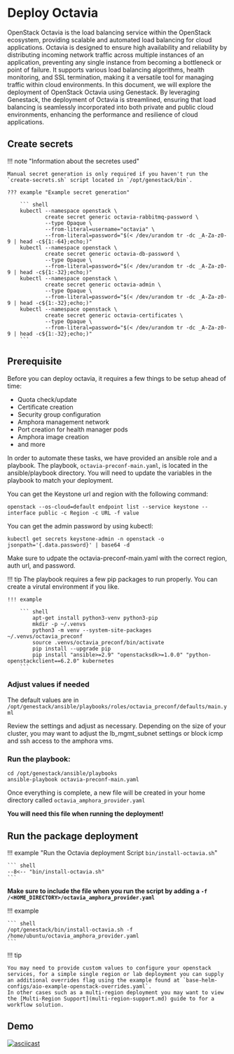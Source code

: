 # Deploy Octavia

OpenStack Octavia is the load balancing service within the OpenStack ecosystem, providing scalable and automated load balancing for cloud applications. Octavia is designed to ensure high availability and reliability by distributing incoming network traffic across multiple instances of an application, preventing any single instance from becoming a bottleneck or point of failure. It supports various load balancing algorithms, health monitoring, and SSL termination, making it a versatile tool for managing traffic within cloud environments. In this document, we will explore the deployment of OpenStack Octavia using Genestack. By leveraging Genestack, the deployment of Octavia is streamlined, ensuring that load balancing is seamlessly incorporated into both private and public cloud environments, enhancing the performance and resilience of cloud applications.

## Create secrets

!!! note "Information about the secretes used"

    Manual secret generation is only required if you haven't run the `create-secrets.sh` script located in `/opt/genestack/bin`.

    ??? example "Example secret generation"

        ``` shell
        kubectl --namespace openstack \
                create secret generic octavia-rabbitmq-password \
                --type Opaque \
                --from-literal=username="octavia" \
                --from-literal=password="$(< /dev/urandom tr -dc _A-Za-z0-9 | head -c${1:-64};echo;)"
        kubectl --namespace openstack \
                create secret generic octavia-db-password \
                --type Opaque \
                --from-literal=password="$(< /dev/urandom tr -dc _A-Za-z0-9 | head -c${1:-32};echo;)"
        kubectl --namespace openstack \
                create secret generic octavia-admin \
                --type Opaque \
                --from-literal=password="$(< /dev/urandom tr -dc _A-Za-z0-9 | head -c${1:-32};echo;)"
        kubectl --namespace openstack \
                create secret generic octavia-certificates \
                --type Opaque \
                --from-literal=password="$(< /dev/urandom tr -dc _A-Za-z0-9 | head -c${1:-32};echo;)"
        ```

## Prerequisite

Before you can deploy octavia, it requires a few things to be setup ahead of time:

* Quota check/update
* Certificate creation
* Security group configuration
* Amphora management network
* Port creation for health manager pods
* Amphora image creation
* and more

In order to automate these tasks, we have provided an ansible role and a playbook.  The playbook, `octavia-preconf-main.yaml`, is located in the ansible/playbook directory.  You will need to update the variables in the playbook to match your deployment.

You can get the Keystone url and region with the following command:

``` shell
openstack --os-cloud=default endpoint list --service keystone --interface public -c Region -c URL -f value
```

You can get the admin password by using kubectl:

``` shell
kubectl get secrets keystone-admin -n openstack -o jsonpath='{.data.password}' | base64 -d
```

Make sure to udpate the octavia-preconf-main.yaml with the correct region, auth url, and password.

!!! tip
    The playbook requires a few pip packages to run properly.  You can create a virutal environment if you like.

    !!! example

        ``` shell
            apt-get install python3-venv python3-pip
            mkdir -p ~/.venvs
            python3 -m venv --system-site-packages ~/.venvs/octavia_preconf
            source .venvs/octavia_preconf/bin/activate
            pip install --upgrade pip
            pip install "ansible>=2.9" "openstacksdk>=1.0.0" "python-openstackclient==6.2.0" kubernetes            
        ```

### Adjust values if needed

The default values are in `/opt/genestack/ansible/playbooks/roles/octavia_preconf/defaults/main.yml`

Review the settings and adjust as necessary.  Depending on the size of your cluster, you may want to adjust the lb_mgmt_subnet settings or block icmp and ssh access to the amphora vms.

### Run the playbook:

``` shell
cd /opt/genestack/ansible/playbooks
ansible-playbook octavia-preconf-main.yaml
```

Once everything is complete, a new file will be created in your home directory called `octavia_amphora_provider.yaml`

**You will need this file when running the deployment!**

## Run the package deployment

!!! example "Run the Octavia deployment Script `bin/install-octavia.sh`"

    ``` shell
    --8<-- "bin/install-octavia.sh"
    ```

**Make sure to include the file when you run the script by adding a `-f /<HOME_DIRECTORY>/octavia_amphora_provider.yaml`**

!!! example

    ``` shell
    /opt/genestack/bin/install-octavia.sh -f /home/ubuntu/octavia_amphora_provider.yaml
    ```

!!! tip

    You may need to provide custom values to configure your openstack services, for a simple single region or lab deployment you can supply an additional overrides flag using the example found at `base-helm-configs/aio-example-openstack-overrides.yaml`.
    In other cases such as a multi-region deployment you may want to view the [Multi-Region Support](multi-region-support.md) guide to for a workflow solution.

## Demo

[![asciicast](https://asciinema.org/a/629814.svg)](https://asciinema.org/a/629814)
